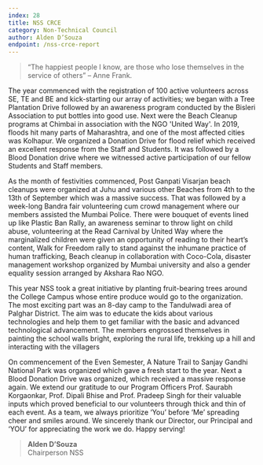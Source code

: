 ```yaml
---
index: 28
title: NSS CRCE 
category: Non-Technical Council
author: Alden D’Souza
endpoint: /nss-crce-report
---
```


> “The happiest people I know, are those
> who lose themselves in the service of others”
> – Anne Frank.

The year commenced with the registration of 100 active volunteers across SE, TE and BE and kick-starting our array of activities; we began with a Tree Plantation Drive followed by an awareness program conducted by the Bisleri Association to put bottles into good use. Next were the Beach Cleanup programs at Chimbai in association with the NGO 'United Way'. In 2019, floods hit many parts of Maharashtra, and one of the most affected cities was Kolhapur. We organized a Donation Drive for flood relief which received an excellent response from the Staff and Students. It was followed by a Blood Donation drive where we witnessed active participation of our fellow Students and Staff members.

As the month of festivities commenced, Post Ganpati Visarjan beach cleanups were organized at Juhu and various other Beaches from 4th to the 13th of September which was a massive success. That was followed by a week-long Bandra fair volunteering cum crowd management where our members assisted the Mumbai Police. There were bouquet of events lined up like Plastic Ban Rally, an awareness seminar to throw light on child abuse, volunteering at the Read Carnival by United Way where the marginalized children were given an opportunity of reading to their heart’s content, Walk for Freedom rally to stand against the inhumane practice of human trafficking, Beach cleanup in collaboration with Coco-Cola, disaster management workshop organized by Mumbai university and also a gender equality session arranged by Akshara Rao NGO.

This year NSS took a great initiative by planting fruit-bearing trees around the College Campus whose entire produce would go to the organization. The most exciting part was an 8-day camp to the Tandulwadi area of Palghar District. The aim was to educate the kids about various technologies and help them to get familiar with the basic and advanced technological advancement. The members engrossed themselves in painting the school walls bright, exploring the rural life, trekking up a hill and interacting with the villagers

On commencement of the Even Semester, A Nature Trail to Sanjay Gandhi National Park was organized which gave a fresh start to the year. Next a Blood Donation Drive was organized, which received a massive response again. We extend our gratitude to our Program Officers Prof. Saurabh Korgaonkar, Prof. Dipali Bhise and Prof. Pradeep Singh for their valuable inputs which proved beneficial to our volunteers through thick and thin of each event. As a team, we always prioritize ‘You’ before ‘Me’ spreading cheer and smiles around. We sincerely thank our Director, our Principal and ‘YOU’ for appreciating the work we do. Happy serving!

> **Alden D’Souza**<br>
> Chairperson NSS
